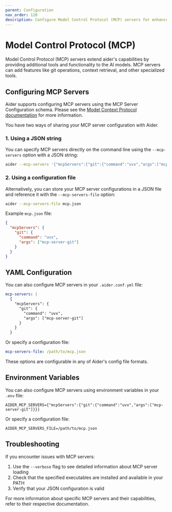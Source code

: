 ```yaml
---
parent: Configuration
nav_order: 120
description: Configure Model Control Protocol (MCP) servers for enhanced AI capabilities.
---
```


# Model Control Protocol (MCP)

Model Control Protocol (MCP) servers extend aider's capabilities by providing additional tools and functionality to the AI models. MCP servers can add features like git operations, context retrieval, and other specialized tools.

## Configuring MCP Servers

Aider supports configuring MCP servers using the MCP Server Configuration schema. Please
see the [Model Context Protocol documentation](https://modelcontextprotocol.io/introduction)
for more information.

You have two ways of sharing your MCP server configuration with Aider.

### 1. Using a JSON string

You can specify MCP servers directly on the command line using the `--mcp-servers` option with a JSON string:

```bash
aider --mcp-servers '{"mcpServers":{"git":{"command":"uvx","args":["mcp-server-git"]}}}'
```

### 2. Using a configuration file

Alternatively, you can store your MCP server configurations in a JSON file and reference it with the `--mcp-servers-file` option:

```bash
aider --mcp-servers-file mcp.json
```

Example `mcp.json` file:

```json
{
  "mcpServers": {
    "git": {
      "command": "uvx",
      "args": ["mcp-server-git"]
    }
  }
}
```

## YAML Configuration

You can also configure MCP servers in your `.aider.conf.yml` file:

```yaml
mcp-servers: |
  {
    "mcpServers": {
      "git": {
        "command": "uvx",
        "args": ["mcp-server-git"]
      }
    }
  }
```

Or specify a configuration file:

```yaml
mcp-servers-file: /path/to/mcp.json
```

These options are configurable in any of Aider's config file formats.

## Environment Variables

You can also configure MCP servers using environment variables in your `.env` file:

```
AIDER_MCP_SERVERS={"mcpServers":{"git":{"command":"uvx","args":["mcp-server-git"]}}}
```

Or specify a configuration file:

```
AIDER_MCP_SERVERS_FILE=/path/to/mcp.json
```

## Troubleshooting

If you encounter issues with MCP servers:

1. Use the `--verbose` flag to see detailed information about MCP server loading
2. Check that the specified executables are installed and available in your PATH
3. Verify that your JSON configuration is valid

For more information about specific MCP servers and their capabilities, refer to their respective documentation.
